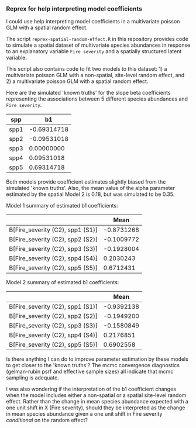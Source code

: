 ### Reprex for help interpreting model coefficients

I could use help interpreting model coefficients in a multivariate poisson GLM with a spatial random effect.

The script `reprex-spatial-random-effect.R` in this repository provides code to simulate a spatial dataset of multivariate species abundances in response to an explanatory variable `Fire severity` and a spatially structured latent variable. 

This script also contains code to fit two models to this dataset: 1) a multivariate poisson GLM with a non-spatial, site-level random effect, and 2) a multivariate poisson GLM with a spatial random effect.

Here are the simulated 'known truths' for the slope beta coefficients representing the associations between 5 different species abundances and `Fire severity`.

| spp  |        b1|
|------|------|
|spp1 |-0.69314718|
|spp2| -0.09531018|
|spp3  |0.00000000|
|spp4 | 0.09531018|
|spp5 | 0.69314718|

Both models provide coefficient estimates slightly biased from the simulated 'known truths'. Also, the mean value of the alpha parameter estimated by the spatial Model 2 is 0.18, but was simulated to be 0.35. 

Model 1 summary of estimated b1 coefficients:

  |                              |      Mean     |
  |------|------|
 |B[Fire_severity (C2), spp1 (S1)]  |-0.8731268 |
 |B[Fire_severity (C2), spp2 (S2)] | -0.1009772 |
 |B[Fire_severity (C2), spp3 (S3)]  |-0.1928004 |
 |B[Fire_severity (C2), spp4 (S4)]   |0.2030243 |
 |B[Fire_severity (C2), spp5 (S5)]  | 0.6712431 |

Model 2 summary of estimated b1 coefficients:

|                              |      Mean|
  |------|------|
| B[Fire_severity (C2), spp1 (S1)] | -0.9392138| 
| B[Fire_severity (C2), spp2 (S2)] | -0.1949200 | 
| B[Fire_severity (C2), spp3 (S3)]|  -0.1580849 | 
| B[Fire_severity (C2), spp4 (S4)] |  0.2176851 | 
| B[Fire_severity (C2), spp5 (S5)] |  0.6902558 | 

Is there anything I can do to improve parameter estimation by these models to get closer to the 'known truths'? The mcmc convergence diagnostics (gelman-rubin psrf and effective sample sizes) all indicate that mcmc sampling is adequate.

I was also wondering if the interpretation of the b1 coefficient changes when the model includes either a non-spatial or a spatial site-level random effect. Rather than the change in mean species abundance expected with a one unit shift in X (Fire severity), should they be interpreted as the change in mean species abundance given a one unit shift in Fire severity *conditional* on the random effect?
